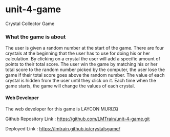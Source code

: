 # unit-4-game
Crystal Collector Game
### What the game is about
The user is given a random number at the start of the game. There are four crystals at the beginning that the user has to use for doing his or her calculation. By clicking on a crystal the user will add a specific amount of points to their total score. The user win the game by matching his or her total score to the random number picked by the computer, the user lose the game if their total score goes above the random number. The value of each crystal is hidden from the user until they click on it. Each time when the game starts, the game will change the values of each crystal.

#### Web Developer
The web developer for this game is LAYCON MURIZQ

Github Repository Link : https://github.com/LMTrain/unit-4-game.git

Deployed Link : https://lmtrain.github.io/crystalsgame/

